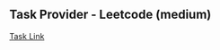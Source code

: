## Task Provider - Leetcode (medium)

[Task Link](https://leetcode.com/problems/alternating-groups-ii/description/?envType=daily-question&envId=2025-03-09)
